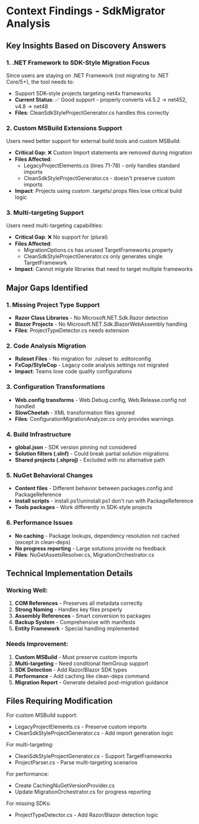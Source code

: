 # Context Findings - SdkMigrator Analysis

## Key Insights Based on Discovery Answers

### 1. .NET Framework to SDK-Style Migration Focus
Since users are staying on .NET Framework (not migrating to .NET Core/5+), the tool needs to:
- Support SDK-style projects targeting net4x frameworks
- **Current Status**: ✅ Good support - properly converts v4.5.2 → net452, v4.8 → net48
- **Files**: CleanSdkStyleProjectGenerator.cs handles this correctly

### 2. Custom MSBuild Extensions Support
Users need better support for external build tools and custom MSBuild:
- **Critical Gap**: ❌ Custom Import statements are removed during migration
- **Files Affected**: 
  - LegacyProjectElements.cs (lines 71-78) - only handles standard imports
  - CleanSdkStyleProjectGenerator.cs - doesn't preserve custom imports
- **Impact**: Projects using custom .targets/.props files lose critical build logic

### 3. Multi-targeting Support
Users need multi-targeting capabilities:
- **Critical Gap**: ❌ No support for <TargetFrameworks> (plural)
- **Files Affected**:
  - MigrationOptions.cs has unused TargetFrameworks property
  - CleanSdkStyleProjectGenerator.cs only generates single TargetFramework
- **Impact**: Cannot migrate libraries that need to target multiple frameworks

## Major Gaps Identified

### 1. Missing Project Type Support
- **Razor Class Libraries** - No Microsoft.NET.Sdk.Razor detection
- **Blazor Projects** - No Microsoft.NET.Sdk.BlazorWebAssembly handling
- **Files**: ProjectTypeDetector.cs needs extension

### 2. Code Analysis Migration
- **Ruleset Files** - No migration for .ruleset to .editorconfig
- **FxCop/StyleCop** - Legacy code analysis settings not migrated
- **Impact**: Teams lose code quality configurations

### 3. Configuration Transformations
- **Web.config transforms** - Web.Debug.config, Web.Release.config not handled
- **SlowCheetah** - XML transformation files ignored
- **Files**: ConfigurationMigrationAnalyzer.cs only provides warnings

### 4. Build Infrastructure
- **global.json** - SDK version pinning not considered
- **Solution filters (.slnf)** - Could break partial solution migrations
- **Shared projects (.shproj)** - Excluded with no alternative path

### 5. NuGet Behavioral Changes
- **Content files** - Different behavior between packages.config and PackageReference
- **Install scripts** - install.ps1/uninstall.ps1 don't run with PackageReference
- **Tools packages** - Work differently in SDK-style projects

### 6. Performance Issues
- **No caching** - Package lookups, dependency resolution not cached (except in clean-deps)
- **No progress reporting** - Large solutions provide no feedback
- **Files**: NuGetAssetsResolver.cs, MigrationOrchestrator.cs

## Technical Implementation Details

### Working Well:
1. **COM References** - Preserves all metadata correctly
2. **Strong Naming** - Handles key files properly
3. **Assembly References** - Smart conversion to packages
4. **Backup System** - Comprehensive with manifests
5. **Entity Framework** - Special handling implemented

### Needs Improvement:
1. **Custom MSBuild** - Must preserve custom imports
2. **Multi-targeting** - Need conditional ItemGroup support
3. **SDK Detection** - Add Razor/Blazor SDK types
4. **Performance** - Add caching like clean-deps command
5. **Migration Report** - Generate detailed post-migration guidance

## Files Requiring Modification

For custom MSBuild support:
- LegacyProjectElements.cs - Preserve custom imports
- CleanSdkStyleProjectGenerator.cs - Add import generation logic

For multi-targeting:
- CleanSdkStyleProjectGenerator.cs - Support TargetFrameworks
- ProjectParser.cs - Parse multi-targeting scenarios

For performance:
- Create CachingNuGetVersionProvider.cs
- Update MigrationOrchestrator.cs for progress reporting

For missing SDKs:
- ProjectTypeDetector.cs - Add Razor/Blazor detection logic